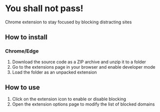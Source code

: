 # You shall not pass!
Chrome extension to stay focused by blocking distracting sites
## How to install
### Chrome/Edge
1. Download the source code as a ZIP archive and unzip it to a folder
1. Go to the extensions page in your browser and enable developer mode
1. Load the folder as an unpacked extension
## How to use
1. Click on the extension icon to enable or disable blocking
1. Open the extension options page to modify the list of blocked domains
